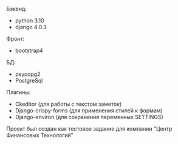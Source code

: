 Бэкенд: 
+ python 3.10
+ django 4.0.3

Фронт: 
+ bootstrap4

БД: 
+ psycopg2
+ PostgreSql

Плагины:
+ Ckeditor (для работы с текстом заметок)
+ Django-crispy-forms (для применения стилей к формам)
+ Django-environ (для сохранения переменных SETTINGS)

Проект был создан как тестовое задание для компании "Центр Финансовых Технологий"

